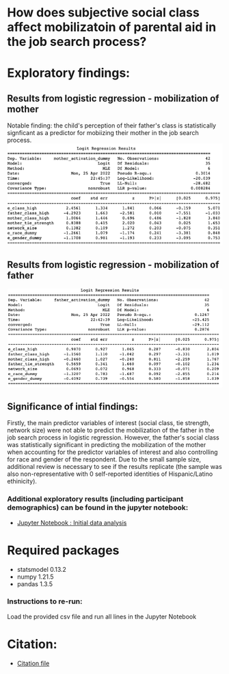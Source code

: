 # How does subjective social class affect mobilizatoin of parental aid in the job search process?

# Exploratory findings:
## Results from logistic regression - mobilization of mother
Notable finding: the child's perception of their father's class is statistically signficant as a predictor for mobiizing their mother in the job search process.
![](mother_activation_results.png "Results: mobilization of mother's network")

## Results from logistic regression - mobilization of father
![](father_activation_results.png "Results: mobilization of father's network")

## Significance of intial findings:
Firstly, the main predictor variables of interest (social class, tie strength, network size) were not able to predict the mobilization of the father in the job search process in logistic regression. However, the father's social class was statistically significant in predicting the mobilization of the mother when accounting for the predictor variables of interest and also controlling for race and gender of the respondent. Due to the small sample size, additional review is necessary to see if the results replicate (the sample was also non-representative with 0 self-reported identities of Hispanic/Latino ethinicity).

### Additional exploratory results (including participant demographics) can be found in the jupyter notebook: 
- [Jupyter Notebook : Initial data analysis](https://github.com/macs30200-s22/replication-materials-helyap/blob/main/child_network_survey_analysis.ipynb)


# Required packages
* statsmodel 0.13.2
* numpy 1.21.5
* pandas 1.3.5

### Instructions to re-run:
Load the provided csv file and run all lines in the Jupyter Notebook

# Citation:
* [Citation file](https://github.com/macs30200-s22/replication-materials-helyap/blob/main/CITATION.cff)
